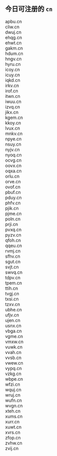 
## 今日可注册的 `cn`
>
apbu.cn   
cliw.cn   
dwuj.cn   
ehqg.cn   
ehwt.cn   
gakm.cn   
hdum.cn   
hngv.cn   
hyru.cn   
icoy.cn   
icuy.cn   
iqkd.cn   
irkv.cn   
irof.cn   
itwn.cn   
iwuu.cn   
izvq.cn   
jikx.cn   
kgem.cn   
kkoy.cn   
lvux.cn   
mnkv.cn   
npye.cn   
nsuy.cn   
nyjv.cn   
nyoq.cn   
ocvg.cn   
oovx.cn   
oqxa.cn   
orlu.cn   
orve.cn   
ovof.cn   
pbuf.cn   
pduy.cn   
phfv.cn   
pjik.cn   
pjme.cn   
poln.cn   
prji.cn   
pvxq.cn   
pyzv.cn   
qfoh.cn   
qqeu.cn   
rvmj.cn   
sfhv.cn   
sgut.cn   
svjt.cn   
swvq.cn   
tdpv.cn   
tpem.cn   
ttih.cn   
tvgj.cn   
txsi.cn   
tzxv.cn   
ubhe.cn   
ufjv.cn   
ujen.cn   
usnx.cn   
vbga.cn   
vgme.cn   
vmxw.cn   
vuwk.cn   
vvah.cn   
vvsb.cn   
vwew.cn   
vypq.cn   
vzkg.cn   
wbpe.cn   
wfzi.cn   
wquj.cn   
wruj.cn   
wufn.cn   
wvgn.cn   
xteh.cn   
xums.cn   
xurr.cn   
xuwt.cn   
xvrs.cn   
zfop.cn   
zvhw.cn   
zvij.cn   

